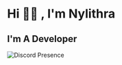 # Hi 👋🏻 , I'm Nylithra
## I'm A Developer


![Discord Presence](https://media.discordapp.net/attachments/1381646400722305128/1382009448826146899/nylithra.png?ex=68499819&is=68484699&hm=daf4f82f0995c0a81d5c6ad3bfc8bb0564c1b9844853c86e046cb729526646a3&=&format=webp&quality=lossless&width=515&height=348)
